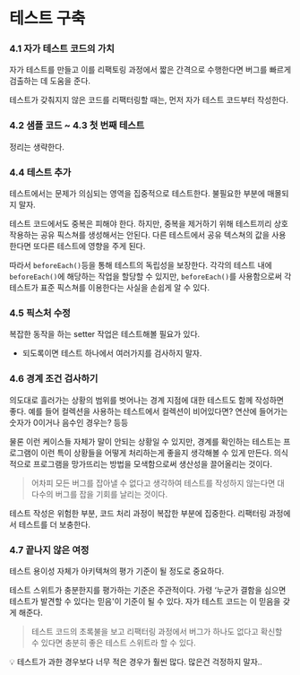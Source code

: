 # 테스트 구축

### 4.1 자가 테스트 코드의 가치

자가 테스트를 만들고 이를 리팩토링 과정에서 짧은 간격으로 수행한다면 버그를 빠르게 검출하는 데 도움을 준다.

테스트가 갖춰지지 않은 코드를 리팩터링할 때는, 먼저 자가 테스트 코드부터 작성한다.

### 4.2 샘플 코드 ~ 4.3 첫 번째 테스트

정리는 생략한다.

### 4.4 테스트 추가

테스트에서는 문제가 의심되는 영역을 집중적으로 테스트한다. 불필요한 부분에 매몰되지 말자.

테스트 코드에서도 중복은 피해야 한다. 하지만, 중복을 제거하기 위해 테스트끼리 상호작용하는 공유 픽스쳐를 생성해서는 안된다. 다른 테스트에서 공유 텍스쳐의 값을 사용한다면 또다른 테스트에 영향을 주게 된다.

따라서 `beforeEach()`등을 통해 테스트의 독립성을 보장한다. 각각의 테스트 내에 `beforeEach()`에 해당하는 작업을 할당할 수 있지만, `beforeEach()`를 사용함으로써 각 테스트가 표준 픽스쳐를 이용한다는 사실을 손쉽게 알 수 있다.

### 4.5 픽스처 수정

복잡한 동작을 하는 setter 작업은 테스트해볼 필요가 있다.

-   되도록이면 테스트 하나에서 여러가지를 검사하지 말자.

### 4.6 경계 조건 검사하기

의도대로 흘러가는 상황의 범위를 벗어나는 경계 지점에 대한 테스트도 함께 작성하면 좋다. 예를 들어 컬렉션을 사용하는 테스트에서 컬렉션이 비어있다면? 연산에 들어가는 숫자가 0이거나 음수인 경우는? 등등

물론 이런 케이스들 자체가 말이 안되는 상황일 수 있지만, 경계를 확인하는 테스트는 프로그램이 이런 특이 상황들을 어떻게 처리하는게 좋을지 생각해볼 수 있게 만든다. 의식적으로 프로그램을 망가뜨리는 방법을 모색함으로써 생산성을 끌어올리는 것이다.

> 어차피 모든 버그를 잡아낼 수 없다고 생각하여 테스트를 작성하지 않는다면 대다수의 버그를 잡을 기회를 날리는 것이다.

테스트 작성은 위험한 부분, 코드 처리 과정이 복잡한 부분에 집중한다. 리팩터링 과정에서 테스트를 더 보충한다.

### 4.7 끝나지 않은 여정

테스트 용이성 자체가 아키텍쳐의 평가 기준이 될 정도로 중요하다.

테스트 스위트가 충분한지를 평가하는 기준은 주관적이다. 가령 ‘누군가 결함을 심으면 테스트가 발견할 수 있다는 믿음'이 기준이 될 수 있다. 자가 테스트 코드는 이 믿음을 갖게 해준다.

> 테스트 코드의 초록불을 보고 리팩터링 과정에서 버그가 하나도 없다고 확신할 수 있다면 충분히 좋은 테스트 스위트라 할 수 있다.

<aside>
💡 테스트가 과한 경우보다 너무 적은 경우가 훨씬 많다. 많은건 걱정하지 말자..

</aside>
